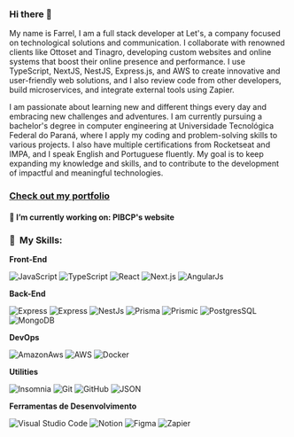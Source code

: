 ### Hi there 👋

My name is Farrel, I am a full stack developer at Let's, a company focused on technological solutions and communication. I collaborate with renowned clients like Ottoset and Tinagro, developing custom websites and online systems that boost their online presence and performance. I use TypeScript, NextJS, NestJS, Express.js, and AWS to create innovative and user-friendly web solutions, and I also review code from other developers, build microservices, and integrate external tools using Zapier.

I am passionate about learning new and different things every day and embracing new challenges and adventures. I am currently pursuing a bachelor's degree in computer engineering at Universidade Tecnológica Federal do Paraná, where I apply my coding and problem-solving skills to various projects. I also have multiple certifications from Rocketseat and IMPA, and I speak English and Portuguese fluently. My goal is to keep expanding my knowledge and skills, and to contribute to the development of impactful and meaningful technologies.

### **[Check out my portfolio](https://farrel.tech?ref=github.com)**
#### 🔭 I’m currently working on: **PIBCP's website**

### :rocket: &nbsp;My Skills:

**Front-End**

  ![JavaScript](https://img.shields.io/badge/-JavaScript-333333?style=for-the-badge&logo=javascript&logoColor=3ABDD8&color=20232A)
  ![TypeScript](https://img.shields.io/badge/-TypeScript-333333?style=for-the-badge&logo=typescript&logoColor=3ABDD8&color=20232A)
  ![React](https://img.shields.io/badge/-React-333333?style=for-the-badge&logo=react&logoColor=3ABDD8&color=20232A)
  ![Next.js](https://img.shields.io/badge/-Next.js-333333?style=for-the-badge&logo=next.js&logoColor=3ABDD8&color=20232A)
  ![AngularJs](https://img.shields.io/badge/-angularjs-333333?style=for-the-badge&logo=angular&logoColor=3ABDD8&color=20232A)

**Back-End**

  ![Express](https://img.shields.io/badge/-node.js-333333?style=for-the-badge&logo=node.js&logoColor=3ABDD8&color=20232A)
  ![Express](https://img.shields.io/badge/-express.js-333333?style=for-the-badge&logo=express&logoColor=3ABDD8&color=20232A)
  ![NestJs](https://img.shields.io/badge/-NestJs-333333?style=for-the-badge&logo=nestjs&logoColor=3ABDD8&color=20232A)
  ![Prisma](https://img.shields.io/badge/-Prisma-333333?style=for-the-badge&logo=Prisma&logoColor=3ABDD8&color=20232A)
  ![Prismic](https://img.shields.io/badge/-prismic-333333?style=for-the-badge&logo=prismic&logoColor=3ABDD8&color=20232A)
  ![PostgresSQL](https://img.shields.io/badge/-PostgreSQL-333333?style=for-the-badge&logo=PostgreSQL&logoColor=3ABDD8&color=20232A)
  ![MongoDB](https://img.shields.io/badge/-mongodb-333333?style=for-the-badge&logo=mongodb&logoColor=3ABDD8&color=20232A)

**DevOps**

  ![AmazonAws](https://img.shields.io/badge/-Aws-333333?style=for-the-badge&logo=amazon-aws&logoColor=3ABDD8&color=20232A)
  ![AWS](https://img.shields.io/badge/-Aws_lambda-333333?style=for-the-badge&logo=aws-lambda&logoColor=3ABDD8&color=20232A)
  ![Docker](https://img.shields.io/badge/-docker-333333?style=for-the-badge&logo=docker&logoColor=3ABDD8&color=20232A)
  
**Utilities**

  ![Insomnia](https://img.shields.io/badge/-Insomnia-333333?style=for-the-badge&logo=insomnia&logoColor=3ABDD8&color=20232A)
  ![Git](https://img.shields.io/badge/-Git-333333?style=for-the-badge&logo=git&logoColor=3ABDD8&color=20232A)
  ![GitHub](https://img.shields.io/badge/-GitHub-333333?style=for-the-badge&logo=github&logoColor=3ABDD8&color=20232A)
  ![JSON](https://img.shields.io/badge/-JSON-333333?style=for-the-badge&logo=JSON&logoColor=3ABDD8&color=20232A)
  
**Ferramentas de Desenvolvimento**

  ![Visual Studio Code](https://img.shields.io/badge/-Visual%20Studio%20Code-333333?style=for-the-badge&logo=visual-studio-code&logoColor=3ABDD8&color=20232A)
  ![Notion](https://img.shields.io/badge/-Notion-333333?style=for-the-badge&logo=notion&logoColor=3ABDD8&color=20232A)
  ![Figma](https://img.shields.io/badge/-Figma-333333?style=for-the-badge&logo=figma&logoColor=3ABDD8&color=20232A)
  ![Zapier](https://img.shields.io/badge/-Zapier-333333?style=for-the-badge&logo=Zapier&logoColor=3ABDD8&color=20232A)

<!--
**farreltobias/farreltobias** is a ✨ _special_ ✨ repository because its `README.md` (this file) appears on your GitHub profile.

Here are some ideas to get you started:

- 🔭 I’m currently working on ...
- 🌱 I’m currently learning ...
- 👯 I’m looking to collaborate on ...
- 🤔 I’m looking for help with ...
- 💬 Ask me about ...
- 📫 How to reach me: ...
- 😄 Pronouns: ...
- ⚡ Fun fact: ...
-->
